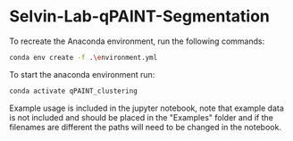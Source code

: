 # Selvin-Lab-qPAINT-Segmentation

To recreate the Anaconda environment, run the following commands:

```bash
conda env create -f .\environment.yml
```

To start the anaconda environment run:
```bash
conda activate qPAINT_clustering
```

Example usage is included in the jupyter notebook, note that example data is not included and should be placed in the "Examples" folder and if the filenames are different the paths will need to be changed in the notebook.